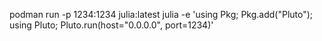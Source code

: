 podman run -p 1234:1234 julia:latest julia -e 'using Pkg; Pkg.add("Pluto"); using Pluto; Pluto.run(host="0.0.0.0", port=1234)'

